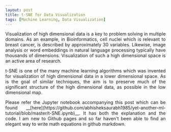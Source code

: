 ```yaml
---
layout: post
title: t-SNE for Data Visualization
tags: [Machine Learning, Data Visualization]
---
```

<p align="justify">
Visualization of high dimensional data is a key to problem solving in multiple domains. As an example, in Bioinformatics, cell nuclei which is relevant to breast cancer, is described by approximately 30 variables. Likewise, image analysis or word embeddings in natural language processing typically have thousands of dimensions. Visualization of such a high dimensional space is an active area of research. 
</p>

<p align="justify">
t-SNE is one of the many machine learning algorithms which was invented for visualization of high dimensional data in a lower dimensional space. As is the goal of similar techniques, the aim is to preserve much of the significant structure of the high dimensional data, as possible in the low dimensional map.  
</p>

<p align="justify">
Please refer the Jupyter notebook accompanying this post which can be found __[here](https://github.com/abhisheksaurabh1985/yet-another-ml-tutorial/blob/master/t-SNE.ipynb)__.  It has both the explanation and the code. I am new to Github pages and so far haven't been able to find an elegant way to write math equations in github markdown. 
</p>
